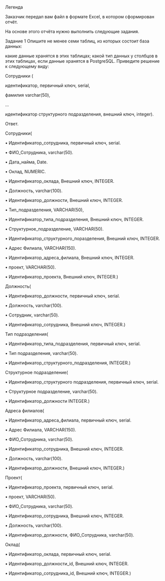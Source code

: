Легенда

Заказчик передал вам файл в формате Excel, в котором сформирован отчёт.

На основе этого отчёта нужно выполнить следующие задания.

Задание 1
Опишите не менее семи таблиц, из которых состоит база данных:

какие данные хранятся в этих таблицах;
какой тип данных у столбцов в этих таблицах, если данные хранятся в PostgreSQL.
Приведите решение к следующему виду:

Сотрудники (

идентификатор, первичный ключ, serial,

фамилия varchar(50),

...

идентификатор структурного подразделения, внешний ключ, integer).


Ответ.

Сотрудники(

•	Идентификатор_сотрудника, первичный ключ, serial.

•	ФИО_Сотрудника, varchar(50).

•	Дата_найма, Date.

•	Оклад, NUMERIC. 

•	Идентификатор_оклада, Внешний ключ, INTEGER.

•	Должность, varchar(100). 

•	Идентификатор_должности, Внешний ключ, INTEGER.

•	Тип_подразделения, VARCHAR(50), 

•	Идентификатор_типа_подразделения, Внешний ключ, INTEGER.

•	Структурное_подразделение, VARCHAR(50).

•	Идентификатор_структурного_поразделения, Внешний ключ, INTEGER.

•	Адрес Филиала, VARCHAR(150).

•	Идентификатор_адреса_филиала, Внешний ключ, INTEGER.

•	проект, VARCHAR(50). 

•	Идентификатор_проекта, Внешний ключ, INTEGER.)


Должность(

•	Идентификатор_должности, первичный ключ, serial.

•	Должность, varchar(100).

•	Сотрудник, varchar(50).

•	Идентификатор_сотрудника, Внешний ключ, INTEGER.)


Тип подразделения(

•	Идентификатор_типа_подразделения, первичный ключ, serial.

•	Тип подразделения, varchar(50).

•	Идентификатор_структурного_подразделения, INTEGER.)


Структурное подразделение(

•	Идентификатор_структурного подразделения, первичный ключ, serial.

•	Структурное подразделение, varchar(50).

•	Идентификатор_должности INTEGER.)


Адреса филиалов(

•	Идентификатор_адреса_филиала, первичный ключ, serial.

•	Адрес Филиала, VARCHAR(150).

•	ФИО_Сотрудника, varchar(50).

•	Идентификатор_сотрудника, Внешний ключ, INTEGER.

•	Должность, varchar(100). 

•	Идентификатор_должности, Внешний ключ, INTEGER.)


Проект(

•	Идентификатор_проекта, первичный ключ, serial.

•	проект, VARCHAR(50).

•	ФИО_Сотрудника, varchar(50).

•	Идентификатор_сотрудника, Внешний ключ, INTEGER.

•	Должность, varchar(100). 

•	Идентификатор_должности, ФИО_Сотрудника, varchar(50).




Оклад(

•	Идентификатор_оклада, первичный ключ, serial.

•	Идентификатор_должности_id, Внешний ключ, INTEGER.

•	Идентификатор_сотрудника_id, Внешний ключ, INTEGER.)

